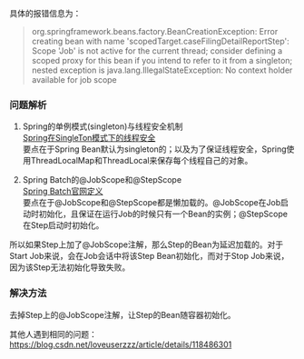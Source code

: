具体的报错信息为：  
> org.springframework.beans.factory.BeanCreationException: 
> Error creating bean with name 'scopedTarget.caseFilingDetailReportStep': 
> Scope 'Job' is not active for the current thread; consider defining a scoped proxy for this bean if you intend to refer to it from a singleton;
> nested exception is java.lang.IllegalStateException: No context holder available for job scope

### 问题解析
1. Spring的单例模式(singleton)与线程安全机制  
[Spring在SingleTon模式下的线程安全](https://blog.csdn.net/fuzhongmin05/article/details/100849867)  
要点在于Spring Bean默认为singleton的；以及为了保证线程安全，Spring使用ThreadLocalMap和ThreadLocal来保存每个线程自己的对象。  

2. Spring Batch的@JobScope和@StepScope  
[Spring Batch官网定义](https://docs.spring.io/spring-batch/docs/current/reference/html/index-single.html#step-scope)  
要点在于@JobScope和@StepScope都是懒加载的。@JobScope在Job启动时初始化，且保证在运行Job的时候只有一个Bean的实例；@StepScope在Step启动时初始化。  

所以如果Step上加了@JobScope注解，那么Step的Bean为延迟加载的。对于Start Job来说，会在Job会话中将该Step Bean初始化，而对于Stop Job来说，因为该Step无法初始化导致失败。  


### 解决方法
去掉Step上的@JobScope注解，让Step的Bean随容器初始化。




其他人遇到相同的问题：https://blog.csdn.net/loveuserzzz/article/details/118486301
